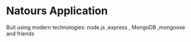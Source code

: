 # Natours Application

Buit using modern technologies: node.js ,express , MongoDB ,mongoose and friends